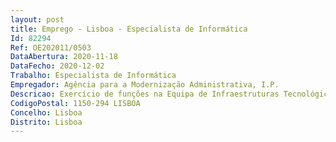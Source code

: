 ```yaml
--- 
layout: post
title: Emprego - Lisboa - Especialista de Informática
Id: 82294
Ref: OE202011/0503
DataAbertura: 2020-11-18
DataFecho: 2020-12-02
Trabalho: Especialista de Informática
Empregador: Agência para a Modernização Administrativa, I.P.
Descricao: Exercício de funções na Equipa de Infraestruturas Tecnológicas, nomeadamente   Investigar, diagnosticar e resolver problemas relacionados com sistemas proprietários e open source   Instalação e atualização de software   Calendarizar os trabalhos de instalação em articulação com todas as partes interessadas para garantir que as instalações são bem sucedidas e os impactos na organização são minimizados   Diagnosticar e resolver problemas e falhas relacionadas com a operação de hardware e software   Cumprir com as políticas, normas e procedimentos da organização para garantir a integridade e segurança do sistema de informação.
CodigoPostal: 1150-294 LISBOA
Concelho: Lisboa
Distrito: Lisboa
--- 
```

